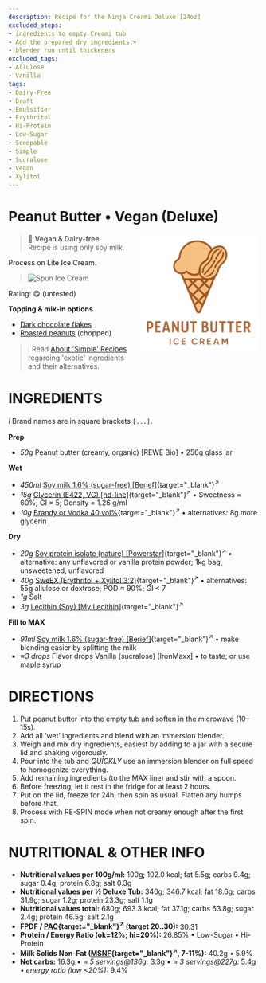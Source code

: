 ```yaml
---
description: Recipe for the Ninja Creami Deluxe [24oz]
excluded_steps:
- ingredients to empty Creami tub
- Add the prepared dry ingredients.+
- blender run until thickeners
excluded_tags:
- Allulose
- Vanilla
tags:
- Dairy-Free
- Draft
- Emulsifier
- Erythritol
- Hi-Protein
- Low-Sugar
- Scoopable
- Simple
- Sucralose
- Vegan
- Xylitol
---
```

# Peanut Butter • Vegan (Deluxe)
<img style="float: right; margin-left: 1.5em;" width=240 alt="Logo" src="https://raw.githubusercontent.com/jhermann/ice-creamery/refs/heads/main/recipes/PB%20Mix/pb-ice-cream-logo.png" />

> 🌿 **Vegan & Dairy-free**<br />Recipe is using only soy milk.

Process on Lite Ice Cream.

> <img width=360 alt="Spun Ice Cream" src="" class="zoomable" />

Rating: 😋 (untested)

**Topping & mix-in options**

 * [Dark chocolate flakes](../../T/Toppings/#dark-chocolate-flakes-mix-in)
 * [Roasted peanuts](../../T/Toppings/#chopped-nuts) (chopped)

> ℹ️ Read [About 'Simple' Recipes](/ice-creamery/info/tips%2Btricks/#about-simple-recipes) regarding 'exotic' ingredients and their alternatives.

# INGREDIENTS

ℹ️ Brand names are in square brackets `[...]`.

**Prep**

  - _50g_ Peanut butter (creamy, organic) [REWE Bio] • 250g glass jar

**Wet**

  - _450ml_ [Soy milk 1.6% (sugar-free) \[Berief\]](/ice-creamery/info/ingredients/#soy-milk){target="_blank"}<sup>↗</sup>
  - _15g_ [Glycerin (E422, VG) \[hd-line\]](/ice-creamery/info/ingredients/#vegetable-glycerin-glycerol-vg-e422){target="_blank"}<sup>↗</sup> • Sweetness = 60%; GI = 5; Density = 1.26 g/ml
  - _10g_ [Brandy or Vodka 40 vol%](/ice-creamery/info/ingredients/#alcohol-ethanol){target="_blank"}<sup>↗</sup> • alternatives: 8g more glycerin

**Dry**

  - _20g_ [Soy protein isolate (nature) \[Powerstar\]](/ice-creamery/info/ingredients/#soy-protein-isolate){target="_blank"}<sup>↗</sup> • alternative: any unflavored or vanilla protein powder; 1kg bag, unsweetened, unflavored
  - _40g_ [SweEX (Erythritol + Xylitol 3:2)](/ice-creamery/info/ingredients/#sweex-erythritol-xylitol-blend){target="_blank"}<sup>↗</sup> • alternatives: 55g allulose or dextrose; POD ≈ 90%; GI < 7
  - _1g_ Salt
  - _3g_ [Lecithin (Soy) \[My Lecithin\]](/ice-creamery/info/ingredients/#soy-lecithin-e322){target="_blank"}<sup>↗</sup>

**Fill to MAX**

  - _91ml_ [Soy milk 1.6% (sugar-free) \[Berief\]](/ice-creamery/info/ingredients/#soy-milk){target="_blank"}<sup>↗</sup> • make blending easier by splitting the milk
  - _≈3 drops_ Flavor drops Vanilla (sucralose) [IronMaxx] • to taste; or use maple syrup

# DIRECTIONS

 1. Put peanut butter into the empty tub and soften in the microwave (10–15s).
 1. Add all ‘wet’ ingredients and blend with an immersion blender.
 1. Weigh and mix dry ingredients, easiest by adding to a jar with a secure lid and shaking vigorously.
 1. Pour into the tub and *QUICKLY* use an immersion blender on full speed to homogenize everything.
 1. Add remaining ingredients (to the MAX line) and stir with a spoon.
 1. Before freezing, let it rest in the fridge for at least 2 hours.
 1. Put on the lid, freeze for 24h, then spin as usual. Flatten any humps before that.
 1. Process with RE-SPIN mode when not creamy enough after the first spin.

# NUTRITIONAL & OTHER INFO

- **Nutritional values per 100g/ml:** 100g; 102.0 kcal; fat 5.5g; carbs 9.4g; sugar 0.4g; protein 6.8g; salt 0.3g
- **Nutritional values per ½ Deluxe Tub:** 340g; 346.7 kcal; fat 18.6g; carbs 31.9g; sugar 1.2g; protein 23.3g; salt 1.1g
- **Nutritional values total:** 680g; 693.3 kcal; fat 37.1g; carbs 63.8g; sugar 2.4g; protein 46.5g; salt 2.1g
- **FPDF / [PAC](/ice-creamery/info/glossary/#potere-anti-congelante-pac){target="_blank"}<sup>↗</sup> (target 20..30):** 30.31
- **Protein / Energy Ratio (ok=12%; hi=20%):** 26.85% • Low-Sugar • Hi-Protein
- **Milk Solids Non-Fat ([MSNF](/ice-creamery/info/glossary/#milk-solids-not-fat-msnf){target="_blank"}<sup>↗</sup>, 7-11%):** 40.2g • 5.9%
- **Net carbs:** 16.3g • *∝ 5 servings@136g:* 3.3g • *∝ 3 servings@227g:* 5.4g • *energy ratio (low <20%):* 9.4%
